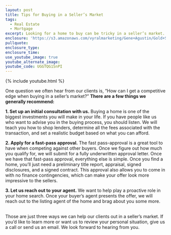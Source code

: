 ```yaml
---
layout: post
title: Tips for Buying in a Seller’s Market
tags:
  - Real Estate
  - Mortgage
excerpt: Looking for a home to buy can be tricky in a seller’s market. We’ve got three tips to help you do just that.
enclosure: 'https://s3.amazonaws.com/vyralmarketing/Gene+Agustin/Gold+Star+Mortgage+Financial+Buying+in+a+seller%E2%80%99s+market.mp4'
pullquote:
enclosure_type:
enclosure_time:
use_youtube_image: true
youtube_alternate_image:
youtube_code: UGGTQG1SnPI
---
```



{% include youtube.html %}

One question we often hear from our clients is, “How can I get a competitive edge when buying in a seller’s market?” **There are a few things we generally recommend:**

**1. Set up an initial consultation with us.** Buying a home is one of the biggest investments you will make in your life. If you have people like us who want to advise you in the buying process, you should listen. We will teach you how to shop lenders, determine all the fees associated with the transaction, and set a realistic budget based on what you can afford.

**2. Apply for a fast-pass approval.** The fast pass-approval is a great tool to have when competing against other buyers. Once we figure out how much you qualify for, we will submit for a fully underwritten approval letter. Once we have that fast-pass approval, everything else is simple. Once you find a home, you’ll just need a preliminary title report, appraisal, signed disclosures, and a signed contract. This approval also allows you to come in with no finance contingencies, which can make your offer look more impressive to the sellers.

**3. Let us reach out to your agent.** We want to help play a proactive role in your home search. Once your buyer’s agent presents the offer, we will reach out to the listing agent of the home and brag about you some more.

<br>Those are just three ways we can help our clients out in a seller’s market. If you’d like to learn more or want us to review your personal situation, give us a call or send us an email. We look forward to hearing from you.